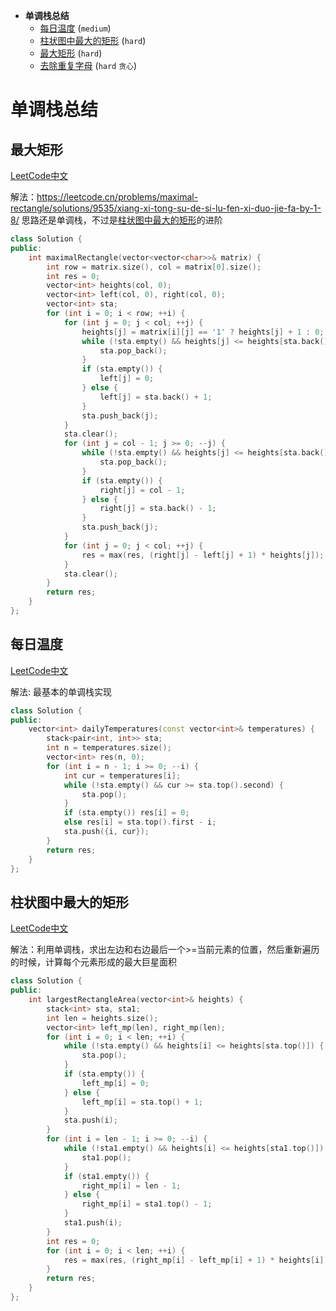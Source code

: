 * **单调栈总结**
  * [每日温度](#每日温度) (`medium`)
  * [柱状图中最大的矩形](#柱状图中最大的矩形) (`hard`)
  * [最大矩形](#最大矩形) (`hard`)
  * [去除重复字母](https://github.com/Miller-Xie/Code/blob/master/LeetCode/%E8%B4%AA%E5%BF%83.md#%E5%8E%BB%E9%99%A4%E9%87%8D%E5%A4%8D%E5%AD%97%E6%AF%8D) (`hard` `贪心`)


# 单调栈总结

## 最大矩形

[LeetCode中文](ghttps://leetcode.cn/problems/maximal-rectangle/)

解法：https://leetcode.cn/problems/maximal-rectangle/solutions/9535/xiang-xi-tong-su-de-si-lu-fen-xi-duo-jie-fa-by-1-8/
思路还是单调栈，不过是[柱状图中最大的矩形](#柱状图中最大的矩形)的进阶

```c++
class Solution {
public:
    int maximalRectangle(vector<vector<char>>& matrix) {
        int row = matrix.size(), col = matrix[0].size();
        int res = 0;
        vector<int> heights(col, 0);
        vector<int> left(col, 0), right(col, 0);
        vector<int> sta;
        for (int i = 0; i < row; ++i) {
            for (int j = 0; j < col; ++j) {
                heights[j] = matrix[i][j] == '1' ? heights[j] + 1 : 0;
                while (!sta.empty() && heights[j] <= heights[sta.back()]) {
                    sta.pop_back();
                }
                if (sta.empty()) {
                    left[j] = 0;
                } else {
                    left[j] = sta.back() + 1;
                }
                sta.push_back(j);
            }
            sta.clear();
            for (int j = col - 1; j >= 0; --j) {
                while (!sta.empty() && heights[j] <= heights[sta.back()]) {
                    sta.pop_back();
                }
                if (sta.empty()) {
                    right[j] = col - 1;
                } else {
                    right[j] = sta.back() - 1;
                }
                sta.push_back(j);
            }
            for (int j = 0; j < col; ++j) {
                res = max(res, (right[j] - left[j] + 1) * heights[j]);
            }
            sta.clear();
        }
        return res;
    }
};
```

## 每日温度

[LeetCode中文](https://leetcode.cn/problems/daily-temperatures/)

解法: 最基本的单调栈实现

```c++
class Solution {
public:
    vector<int> dailyTemperatures(const vector<int>& temperatures) {
        stack<pair<int, int>> sta;
        int n = temperatures.size();
        vector<int> res(n, 0);
        for (int i = n - 1; i >= 0; --i) {
            int cur = temperatures[i];
            while (!sta.empty() && cur >= sta.top().second) {
                sta.pop();
            }
            if (sta.empty()) res[i] = 0;
            else res[i] = sta.top().first - i;
            sta.push({i, cur});
        }
        return res;
    }
};
```

## 柱状图中最大的矩形

[LeetCode中文](https://leetcode.cn/problems/largest-rectangle-in-histogram/)

解法：利用单调栈，求出左边和右边最后一个>=当前元素的位置，然后重新遍历的时候，计算每个元素形成的最大巨星面积

```c++
class Solution {
public:
    int largestRectangleArea(vector<int>& heights) {
        stack<int> sta, sta1;
        int len = heights.size();
        vector<int> left_mp(len), right_mp(len);
        for (int i = 0; i < len; ++i) {
            while (!sta.empty() && heights[i] <= heights[sta.top()]) {
                sta.pop();
            }
            if (sta.empty()) {
                left_mp[i] = 0;
            } else {
                left_mp[i] = sta.top() + 1;
            }
            sta.push(i);
        }
        for (int i = len - 1; i >= 0; --i) {
            while (!sta1.empty() && heights[i] <= heights[sta1.top()]) {
                sta1.pop();
            }
            if (sta1.empty()) {
                right_mp[i] = len - 1;
            } else {
                right_mp[i] = sta1.top() - 1;
            }
            sta1.push(i);
        }
        int res = 0;
        for (int i = 0; i < len; ++i) {
            res = max(res, (right_mp[i] - left_mp[i] + 1) * heights[i]);
        }
        return res;
    }
};
```
